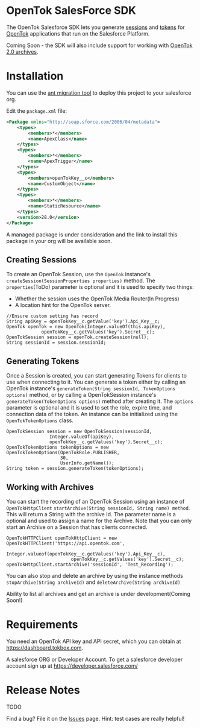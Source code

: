 # OpenTok SalesForce SDK



The OpenTok Salesforce SDK lets you generate
[sessions](http://tokbox.com/opentok/tutorials/create-session/) and
[tokens](http://tokbox.com/opentok/tutorials/create-token/) for [OpenTok](http://www.tokbox.com/)
applications that run on the Salesforce Platform. 

Coming Soon -  the SDK will also include support for working
with [OpenTok 2.0 archives](http://tokbox.com/#archiving).


# Installation

You can use the [ant migration tool](https://developer.salesforce.com/page/Force.com_Migration_Tool) to deploy this project to your 
salesforce org.

Edit the `package.xml` file:
```package.xml
<Package xmlns="http://soap.sforce.com/2006/04/metadata">
	<types>
		<members>*</members>
		<name>ApexClass</name>
	</types>
	<types>
		<members>*</members>
		<name>ApexTrigger</name>
	</types>
	<types>
		<members>openTokKey__c</members>
		<name>CustomObject</name>
	</types>
	<types>
		<members>*</members>
		<name>StaticResource</name>
	</types>
	<version>28.0</version>
</Package>
```
A managed package is under consideration and the link to install this package in your org will be available soon. 

## Creating Sessions

To create an OpenTok Session, use the `OpenTok` instance's `createSession(SessionProperties properties)`
method. The `properties`(ToDo) parameter is optional and it is used to specify two things:

* Whether the session uses the OpenTok Media Router(In Progress)
* A location hint for the OpenTok server.

```
//Ensure custom setting has record
String apiKey = openTokKey__c.getValue('key').Api_Key__c;
OpenTok openTok = new OpenTok(Integer.valueOf(this.apiKey),
			 openTokKey__c.getValues('key').Secret__c);
OpenTokSession session = openTok.createSession(null);
String sessionId = session.sessionId;
```

## Generating Tokens

Once a Session is created, you can start generating Tokens for clients to use when connecting to it.
You can generate a token either by calling an OpenTok instance's
`generateToken(String sessionId, TokenOptions options)` method, or by calling a OpenTokSession
instance's `generateToken(TokenOptions options)` method after creating it. The `options` parameter
is optional and it is used to set the role, expire time, and connection data of the token. An
instance can be initialized using the `OpenTokTokenOptions` class.

```
OpenTokSession session = new OpenTokSession(sessionId, 
				Integer.valueOf(apiKey), 
				openTokKey__c.getValues('key').Secret__c);
OpenTokTokenOptions tokenOptions = new OpenTokTokenOptions(OpenTokRole.PUBLISHER, 
					30, 
					UserInfo.getName());
String token = session.generateToken(tokenOptions);
```

## Working with Archives
You can start the recording of an OpenTok Session using an instance of `OpenTokHttpClient`  `startArchive(String sessionId, String name) method`. 
This will return a String with the archive Id. The parameter name is a optional and used to assign a name for the Archive. 
Note that you can only start an Archive on a Session that has clients connected.
```
OpenTokHTTPClient openTokHttpClient = new OpenTokHTTPClient('https://api.opentok.com', 
						Integer.valueof(openTokKey__c.getValues('key').Api_Key__c), 
						openTokKey__c.getValues('key').Secret__c);
openTokHttpClient.startArchive('sessionId', 'Test_Recording');
```

You can also stop and delete an archive by using the instance methods `stopArchive(String archiveId)` and `deleteArchive(String archiveId)`

Ability to list all archives and get an archive is under development(Coming Soon!)

# Requirements

You need an OpenTok API key and API secret, which you can obtain at <https://dashboard.tokbox.com>.

A salesforce ORG or Developer Account. To get a salesforce developer account sign up at https://developer.salesforce.com/

# Release Notes

TODO



Find a bug? File it on the [Issues](https://github.com/nchristopher/openTokSFDC/issues) page. Hint:
test cases are really helpful!
